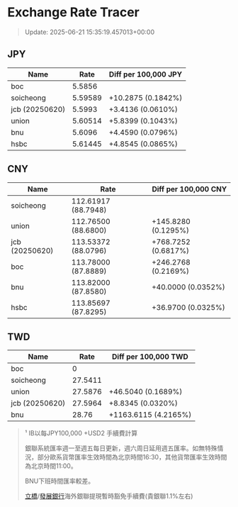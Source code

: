 # Exchange Rate Tracer

> Update: 2025-06-21 15:35:19.457013+00:00

## JPY

| Name           |    Rate | Diff per 100,000 JPY   |
|----------------|---------|------------------------|
| boc            | 5.5856  |                        |
| soicheong      | 5.59589 | +10.2875 (0.1842%)     |
| jcb (20250620) | 5.5993  | +3.4136 (0.0610%)      |
| union          | 5.60514 | +5.8399 (0.1043%)      |
| bnu            | 5.6096  | +4.4590 (0.0796%)      |
| hsbc           | 5.61445 | +4.8545 (0.0865%)      |

## CNY

| Name           | Rate                | Diff per 100,000 CNY   |
|----------------|---------------------|------------------------|
| soicheong      | 112.61917	(88.7948) |                        |
| union          | 112.76500	(88.6800) | +145.8280 (0.1295%)    |
| jcb (20250620) | 113.53372	(88.0796) | +768.7252 (0.6817%)    |
| boc            | 113.78000	(87.8889) | +246.2768 (0.2169%)    |
| bnu            | 113.82000	(87.8580) | +40.0000 (0.0352%)     |
| hsbc           | 113.85697	(87.8295) | +36.9700 (0.0325%)     |

## TWD

| Name           |    Rate | Diff per 100,000 TWD   |
|----------------|---------|------------------------|
| boc            |  0      |                        |
| soicheong      | 27.5411 |                        |
| union          | 27.5876 | +46.5040 (0.1689%)     |
| jcb (20250620) | 27.5964 | +8.8345 (0.0320%)      |
| bnu            | 28.76   | +1163.6115 (4.2165%)   |


> ¹ IB以每JPY100,000 +USD2 手續費計算
>
> 銀聯系統匯率週一至週五每日更新，週六周日延用週五匯率。如無特殊情況，部分歐系貨幣匯率生效時間為北京時間16:30，其他貨幣匯率生效時間為北京時間11:00。
>
> BNU下班時間匯率較差。
>
> [立橋](https://www.wlbank.com.mo/uploads/ueditor/file/20181211/1544536513900230.pdf)/[發展銀行](https://www.mdb.com.mo/Service_Charges_20230728.pdf)海外銀聯提現暫時豁免手續費(貴銀聯1.1%左右)

